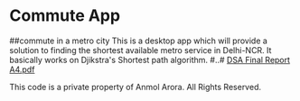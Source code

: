 # Commute App
##commute in a metro city
This is a desktop app which will provide a solution to finding the shortest available metro service in Delhi-NCR. It basically works on Djikstra's Shortest path algorithm. 
#..#
[DSA Final Report A4.pdf](https://github.com/veterinarian-5300/Commute-App/files/7952905/DSA.Final.Report.A4.pdf)



This code is a private property of Anmol Arora. All Rights Reserved.
